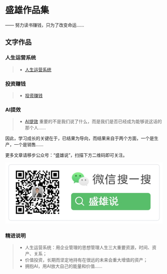 # 盛雄作品集

—— 努力读书赚钱，只为了改变命运……

## 文字作品

### 人生运营系统


> * [人生运营系统](/befriending-time/)




### 投资赚钱


> * [投资赚钱](/befriending-time/)


### AI提效


> * [AI提效](/befriending-time/)
重要的不是我们说了什么，而是我们是否已经成为能够说这话的那个人……

因此，学习成长的关键在于，已结果为导向，而结果来自于两个方面，一个是生产，一个是销售……



更多文章请移步公众号：“盛雄说”，扫描下方二维码即可关注。

![](wechat-channel.png)



### 精进说明
> * 人生运营系统：用企业管理的思想管理人生三大重要资源，时间、资产、关系；
> * 价值投资，长期而坚定地持有在很远的未来会重大增值的资产；
> * 拥抱AI，用AI放大自己的能量和价值……
